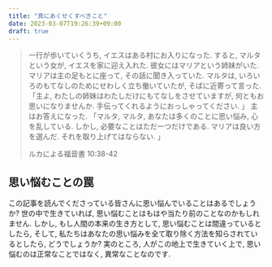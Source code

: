 ```yaml
---
title: "真にあくせくすべきこと"
date: 2023-03-07T19:26:39+09:00
draft: true
---
```


> 一行が歩いていくうち, イエスはある村にお入りになった.
> すると, マルタという女が, イエスを家に迎え入れた. 
> 彼女にはマリアという姉妹がいた. マリアは主の足もとに座って,
> その話に聞き入っていた. マルタは, いろいろのもてなしのためにせわしく立ち働いていたが, 
> そばに近寄って言った. 「主よ, わたしの姉妹はわたしだけにもてなしをさせていますが,
> 何ともお思いになりませんか. 手伝ってくれるようにおっしゃってください. 」
> 主はお答えになった. 「マルタ, マルタ, あなたは多くのことに思い悩み, 心を乱している. 
> しかし, 必要なことはただ一つだけである. マリアは良い方を選んだ. それを取り上げてはならない. 」
>
> ルカによる福音書 10:38-42

## 思い悩むことの罠
この記事を読んでくださっている皆さんに思い悩んでいることはあるでしょうか?
世の中で生きていれば, 思い悩むことはもはや当たり前のことなのかもしれません.
しかし, もし人間の本来の生き方として, 思い悩むことは間違っているとしたら, 
そして, 私たちはあなたの思い悩みを全て取り除く方法を知らされているとしたら, どうでしょうか?
実のところ, 人がこの地上で生きていく上で, 思い悩むのは正常なことではなく, 異常なことなのです.
